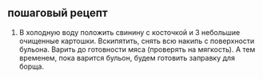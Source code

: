 ## пошаговый рецепт
1. В холодную воду положить свинину с косточкой и 3 небольшие очищенные картошки. Вскипятить, снять всю накипь с поверхности бульона. Варить до готовности мяса (проверять на мягкость). А тем временем, пока варится бульон, будем готовить заправку для борща.